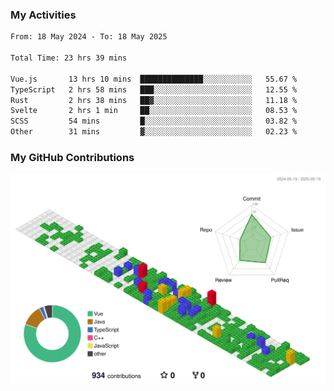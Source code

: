 ### My Activities

<!--START_SECTION:waka-->

```txt
From: 18 May 2024 - To: 18 May 2025

Total Time: 23 hrs 39 mins

Vue.js       13 hrs 10 mins  ██████████████░░░░░░░░░░░   55.67 %
TypeScript   2 hrs 58 mins   ███░░░░░░░░░░░░░░░░░░░░░░   12.55 %
Rust         2 hrs 38 mins   ██▓░░░░░░░░░░░░░░░░░░░░░░   11.18 %
Svelte       2 hrs 1 min     ██░░░░░░░░░░░░░░░░░░░░░░░   08.53 %
SCSS         54 mins         █░░░░░░░░░░░░░░░░░░░░░░░░   03.82 %
Other        31 mins         ▓░░░░░░░░░░░░░░░░░░░░░░░░   02.23 %
```

<!--END_SECTION:waka-->

### My GitHub Contributions

![](./profile-3d-contrib/profile-gitblock.svg)
